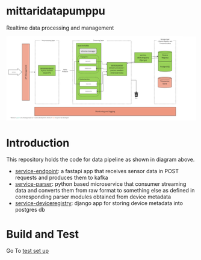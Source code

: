 # mittaridatapumppu
Realtime data processing and management

![plot](architecture.png)

# Introduction

This repository holds the code for data pipeline as shown in diagram above.
* [service-endpoint](service-endpoint/README.md): a fastapi app that receives sensor data in POST requests and produces them to kafka
* [service-parser](service-parser/README.md): python based microservice that consumer streaming data and converts them from raw format to something else as defined in corresponding parser modules obtained from device metadata
* [service-deviceregistry](service-deviceregistry/README.md): django app for storing device metadata into postgres db

# Build and Test

Go To [test set up](tests/README.md)

